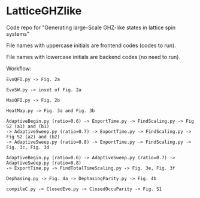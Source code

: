 # LatticeGHZlike
Code repo for "Generating large-Scale GHZ-like states in lattice spin systems"

File names with uppercase initials are frontend codes (codes to run).

File names with lowercase initials are backend codes (no need to run).

Workflow:
    
    EvoQFI.py -> Fig. 2a
    
    EvoSW.py -> inset of Fig. 2a
    
    MaxQFI.py -> Fig. 2b

    HeatMap.py -> Fig. 3a and Fig. 3b

    AdaptiveBegin.py (ratio=0.6) -> ExportTime.py -> FindScaling.py -> Fig S2 (a1) and (b1)
    -> AdaptiveSweep.py (ratio=0.7) -> ExportTime.py -> FindScaling.py -> Fig S2 (a2) and (b2)
    -> AdaptiveSweep.py (ratio=0.8) -> ExportTime.py -> FindScaling.py -> Fig. 3c, Fig. 3d

    AdaptiveBegin.py (ratio=0.6) -> AdaptiveSweep.py (ratio=0.7) -> AdaptiveSweep.py (ratio=0.8)
    -> ExportTime.py -> FindTotalTimeScaling.py -> Fig. 3e, Fig. 3f

    Dephasing.py -> Fig. 4a -> DephasingParity.py -> Fig. 4b

    compileC.py -> ClosedEvo.py -> ClosedOccuParity -> Fig. S1